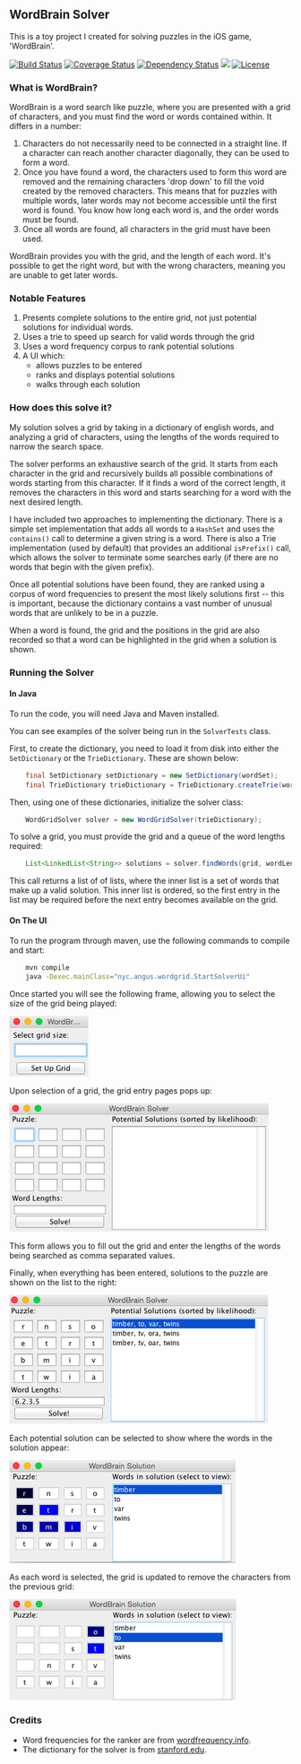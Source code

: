 ## WordBrain Solver ##

This is a toy project I created for solving puzzles in the iOS game, 'WordBrain'.

[![Build Status](https://travis-ci.org/angusmacdonald/wordbrain-solver.svg?branch=master)](https://travis-ci.org/angusmacdonald/wordbrain-solver)
[![Coverage Status](https://coveralls.io/repos/angusmacdonald/wordbrain-solver/badge.svg?branch=master)](https://coveralls.io/r/angusmacdonald/wordbrain-solver?branch=master)
[![Dependency Status](https://www.versioneye.com/user/projects/55553cb3774ff21599000167/badge.svg?style=flat)](https://www.versioneye.com/user/projects/55553cb3774ff21599000167)
![](https://reposs.herokuapp.com/?path=angusmacdonald/wordbrain-solver)
[![License](http://img.shields.io/:license-mit-blue.svg)](http://gus.mit-license.org/)

### What is WordBrain? ###
WordBrain is a word search like puzzle, where you are presented with a grid of characters, and you must find the word or words contained within. It differs in a number:

1. Characters do not necessarily need to be connected in a straight line. If a character can reach another character diagonally, they can be used to form a word.
2. Once you have found a word, the characters used to form this word are removed and the remaining characters 'drop down' to fill the void created by the removed characters. This means that for puzzles with multiple words, later words may not become accessible until the first word is found. You know how long each word is, and the order words must be found.
3. Once all words are found, all characters in the grid must have been used.
 
WordBrain provides you with the grid, and the length of each word. It's possible to get the right word, but with the wrong characters, meaning you are unable to get later words.

### Notable Features ###

1. Presents complete solutions to the entire grid, not just potential solutions for individual words.
2. Uses a trie to speed up search for valid words through the grid
3. Uses a word frequency corpus to rank potential solutions
4. A UI which:
	- allows puzzles to be entered
	- ranks and displays potential solutions
	- walks through each solution

### How does this solve it? ###

My solution solves a grid by taking in a dictionary of english words, and analyzing a grid of characters, using the lengths of the words required to narrow the search space.
 
The solver performs an exhaustive search of the grid. It starts from each character in the grid and recursively builds all possible combinations of words starting from this character. If it finds a word of the correct length, it removes the characters in this word and starts searching for a word with the next desired length.

I have included two approaches to implementing the dictionary. There is a simple set implementation that adds all words to a `HashSet` and uses the `contains()` call to determine a given string is a word. There is also a Trie implementation (used by default) that provides an additional `isPrefix()` call, which allows the solver to terminate some searches early (if there are no words that begin with the given prefix).  

Once all potential solutions have been found, they are ranked using a corpus of word frequencies to present the most likely solutions first -- this is important, because the dictionary contains a vast number of unusual words that are unlikely to be in a puzzle.

When a word is found, the grid and the positions in the grid are also recorded so that a word can be highlighted in the grid when a solution is shown.

### Running the Solver ###

#### In Java ####

To run the code, you will need Java and Maven installed.

You can see examples of the solver being run in the `SolverTests` class.

First, to create the dictionary, you need to load it from disk into either the `SetDictionary` or the `TrieDictionary`. These are shown below:

```java
	final SetDictionary setDictionary = new SetDictionary(wordSet);
	final TrieDictionary trieDictionary = TrieDictionary.createTrie(wordSet);
```
Then, using one of these dictionaries, initialize the solver class:
```java
	WordGridSolver solver = new WordGridSolver(trieDictionary);
```	
To solve a grid, you must provide the grid and a queue of the word lengths required:
```java
	List<LinkedList<String>> solutions = solver.findWords(grid, wordLengths);
```
This call returns a list of of lists, where the inner list is a set of words that make up a valid solution. This inner list is ordered, so the first entry in the list may be required before the next entry becomes available on the grid. 

#### On The UI ####

To run the program through maven, use the following commands to compile and start:
```bash
	mvn compile 
	java -Dexec.mainClass="nyc.angus.wordgrid.StartSolverUi"
```
Once started you will see the following frame, allowing you to select the size of the grid being played:

![Grid Size Selection](examples/grid-size.png)

Upon selection of a grid, the grid entry pages pops up:

![Grid Entry Page](examples/empty-grid.png)

This form allows you to fill out the grid and enter the lengths of the words being searched as comma separated values.

Finally, when everything has been entered, solutions to the puzzle are shown on the list to the right:

![Solutions Displayed](examples/grid-with-solution.png)

Each potential solution can be selected to show where the words in the solution appear:

![First Word Highlighted](examples/solution-word-1.png)

As each word is selected, the grid is updated to remove the characters from the previous grid:

![First Word Highlighted](examples/solution-word-2.png)


### Credits ###

- Word frequencies for the ranker are from [wordfrequency.info](http://www.wordfrequency.info/top5000.asp).
- The dictionary for the solver is from [stanford.edu](http://web.stanford.edu/class/cs106l/assignments/dictionary.txt).
   

